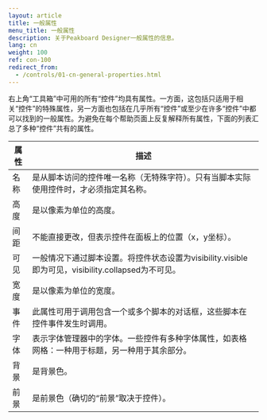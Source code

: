 ```yaml
---
layout: article
title: 一般属性
menu_title: 一般属性
description: 关于Peakboard Designer一般属性的信息。
lang: cn
weight: 100
ref: con-100
redirect_from:
  - /controls/01-cn-general-properties.html
---
```


右上角“工具箱”中可用的所有“控件”均具有属性。一方面，这包括只适用于相关“控件”的特殊属性，另一方面也包括在几乎所有“控件”或至少在许多“控件”中都可以找到的一般属性。为避免在每个帮助页面上反复解释所有属性，下面的列表汇总了多种“控件”共有的属性。

| **属性**       |   **描述** |
|------------|-------------|
| 名称        |	是从脚本访问的控件唯一名称（无特殊字符）。只有当脚本实际使用控件时，才必须指定其名称。|
| 高度        | 是以像素为单位的高度。|
| 间距        | 不能直接更改，但表示控件在面板上的位置（x，y坐标）。 |
| 可见        | 一般情况下通过脚本设置。将控件状态设置为visibility.visible即为可见，visibility.collapsed为不可见。|
| 宽度        |	是以像素为单位的宽度。	|
| 事件        |	此属性可用于调用包含一个或多个脚本的对话框，这些脚本在控件事件发生时调用。	|
| 字体        |	表示字体管理器中的字体。一些控件有多种字体属性，如表格网格：一种用于标题，另一种用于其余部分。	|
| 背景        |	是背景色。
| 前景        |	是前景色（确切的“前景”取决于控件）。|

